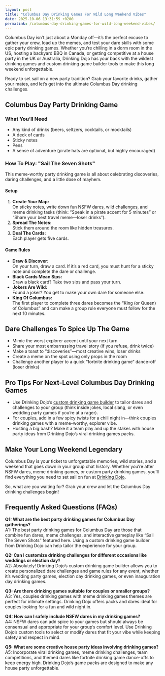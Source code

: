 ```yaml
---
layout: post
title: "Columbus Day Drinking Games For Wild Long Weekend Vibes"
date: 2025-10-06 13:31:59 +0200
permalink: /columbus-day-drinking-games-for-wild-long-weekend-vibes/
---
```

Columbus Day isn’t just about a Monday off—it’s the perfect excuse to gather your crew, load up the memes, and test your dare skills with some epic party drinking games. Whether you’re chilling in a dorm room in the US, hosting a backyard BBQ in Canada, or getting competitive at a house party in the UK or Australia, Drinking Dojo has your back with the wildest drinking games and custom drinking game builder tools to make this long weekend unforgettable.

Ready to set sail on a new party tradition? Grab your favorite drinks, gather your mates, and let’s get into the ultimate Columbus Day drinking challenges.

## Columbus Day Party Drinking Game

### What You’ll Need

- Any kind of drinks (beers, seltzers, cocktails, or mocktails)
- A deck of cards
- Sticky notes
- Pens
- A sense of adventure (pirate hats are optional, but highly encouraged)

### How To Play: "Sail The Seven Shots"

This meme-worthy party drinking game is all about celebrating discoveries, daring challenges, and a little dose of mayhem.

#### Setup

1. **Create Your Map:**  
   On sticky notes, write down fun NSFW dares, wild challenges, and meme drinking tasks (think: “Speak in a pirate accent for 5 minutes” or “Share your best travel meme—loser drinks”).
2. **Spread The Notes:**  
   Stick them around the room like hidden treasures.
3. **Deal The Cards:**  
   Each player gets five cards.

#### Game Rules

- **Draw & Discover:**  
  On your turn, draw a card. If it’s a red card, you must hunt for a sticky note and complete the dare or challenge.
- **Black Cards Mean Sips:**  
  Draw a black card? Take two sips and pass your turn.
- **Jokers Are Wild:**  
  Found a joker? You get to make your own dare for someone else.
- **King Of Columbus:**  
  The first player to complete three dares becomes the “King (or Queen) of Columbus” and can make a group rule everyone must follow for the next 10 minutes.

## Dare Challenges To Spice Up The Game

- Mimic the worst explorer accent until your next turn
- Share your most embarrassing travel story (if you refuse, drink twice)
- Make a toast to “discoveries”—most creative wins, loser drinks
- Create a meme on the spot using only props in the room
- Challenge another player to a quick “fortnite drinking game” dance-off (loser drinks)

## Pro Tips For Next-Level Columbus Day Drinking Games

- Use Drinking Dojo’s [custom drinking game builder](https://drinkingdojo.com) to tailor dares and challenges to your group (think inside jokes, local slang, or even wedding party games if you’re at a rager).
- For couples, add in a few spicy twists for a chill night in—think couples drinking games with a meme-worthy, explorer vibe.
- Hosting a big bash? Make it a team play and up the stakes with house party ideas from Drinking Dojo’s viral drinking games packs.

## Make Your Long Weekend Legendary

Columbus Day is your ticket to unforgettable memories, wild stories, and a weekend that goes down in your group chat history. Whether you’re after NSFW dares, meme drinking games, or custom party drinking games, you’ll find everything you need to set sail on fun at [Drinking Dojo](https://drinkingdojo.com).

So, what are you waiting for? Grab your crew and let the Columbus Day drinking challenges begin!

## Frequently Asked Questions (FAQs)

**Q1: What are the best party drinking games for Columbus Day gatherings?**  
A1: The best party drinking games for Columbus Day are those that combine fun dares, meme challenges, and interactive gameplay like “Sail The Seven Shots” featured here. Using a custom drinking game builder from Drinking Dojo can help tailor the experience for your group.

**Q2: Can I customize drinking challenges for different occasions like weddings or election day?**  
A2: Absolutely! Drinking Dojo’s custom drinking game builder allows you to create personalized dare challenges and game rules for any event, whether it’s wedding party games, election day drinking games, or even inauguration day drinking games.

**Q3: Are there drinking games suitable for couples or smaller groups?**  
A3: Yes, couples drinking games with meme drinking games themes are perfect for intimate settings. Drinking Dojo offers packs and dares ideal for couples looking for a fun and wild night in.

**Q4: How can I safely include NSFW dares in my drinking games?**  
A4: NSFW dares can add spice to your games but should always be consensual and appropriate for your group’s comfort level. Use Drinking Dojo’s custom tools to select or modify dares that fit your vibe while keeping safety and respect in mind.

**Q5: What are some creative house party ideas involving drinking games?**  
A5: Incorporate viral drinking games, meme drinking challenges, team competitions, and themed dares like fortnite drinking game dance-offs to keep energy high. Drinking Dojo’s game packs are designed to make any house party unforgettable.

<script type="application/ld+json">
{
  "@context": "https://schema.org",
  "@type": "BlogPosting",
  "headline": "Columbus Day Drinking Games For Wild Long Weekend Vibes",
  "description": "Celebrate Columbus Day with wild and meme-worthy party drinking games featuring NSFW dares, custom challenges, and tips from Drinking Dojo to make your long weekend unforgettable.",
  "author": {
    "@type": "Person",
    "name": "Drinking Dojo"
  },
  "publisher": {
    "@type": "Person",
    "name": "Drinking Dojo"
  },
  "mainEntityOfPage": {
    "@type": "WebPage",
    "@id": "https://drinkingdojo.com/columbus-day-drinking-games"
  },
  "datePublished": "2024-06-01",
  "dateModified": "2024-06-01",
  "keywords": "drinking games, party drinking games, custom drinking game builder, dare challenges, viral drinking games, meme drinking games, fortnite drinking game, inauguration day drinking game, NSFW dares, election day drinking game, wedding party games, couples drinking games, house party ideas, drinking challenges",
  "inLanguage": "en-US"
}
</script>

<script type="application/ld+json">
{
  "@context": "https://schema.org",
  "@type": "FAQPage",
  "mainEntity": [
    {
      "@type": "Question",
      "name": "What are the best party drinking games for Columbus Day gatherings?",
      "acceptedAnswer": {
        "@type": "Answer",
        "text": "The best party drinking games for Columbus Day are those that combine fun dares, meme challenges, and interactive gameplay like “Sail The Seven Shots” featured here. Using a custom drinking game builder from Drinking Dojo can help tailor the experience for your group."
      }
    },
    {
      "@type": "Question",
      "name": "Can I customize drinking challenges for different occasions like weddings or election day?",
      "acceptedAnswer": {
        "@type": "Answer",
        "text": "Absolutely! Drinking Dojo’s custom drinking game builder allows you to create personalized dare challenges and game rules for any event, whether it’s wedding party games, election day drinking games, or even inauguration day drinking games."
      }
    },
    {
      "@type": "Question",
      "name": "Are there drinking games suitable for couples or smaller groups?",
      "acceptedAnswer": {
        "@type": "Answer",
        "text": "Yes, couples drinking games with meme drinking games themes are perfect for intimate settings. Drinking Dojo offers packs and dares ideal for couples looking for a fun and wild night in."
      }
    },
    {
      "@type": "Question",
      "name": "How can I safely include NSFW dares in my drinking games?",
      "acceptedAnswer": {
        "@type": "Answer",
        "text": "NSFW dares can add spice to your games but should always be consensual and appropriate for your group’s comfort level. Use Drinking Dojo’s custom tools to select or modify dares that fit your vibe while keeping safety and respect in mind."
      }
    },
    {
      "@type": "Question",
      "name": "What are some creative house party ideas involving drinking games?",
      "acceptedAnswer": {
        "@type": "Answer",
        "text": "Incorporate viral drinking games, meme drinking challenges, team competitions, and themed dares like fortnite drinking game dance-offs to keep energy high. Drinking Dojo’s game packs are designed to make any house party unforgettable."
      }
    }
  ]
}
</script>